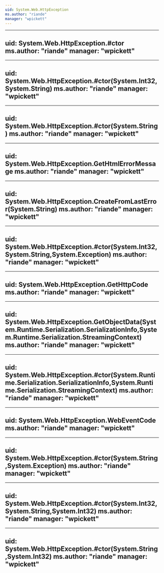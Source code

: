 ```yaml
---
uid: System.Web.HttpException
ms.author: "riande"
manager: "wpickett"
---
```


---
uid: System.Web.HttpException.#ctor
ms.author: "riande"
manager: "wpickett"
---

---
uid: System.Web.HttpException.#ctor(System.Int32,System.String)
ms.author: "riande"
manager: "wpickett"
---

---
uid: System.Web.HttpException.#ctor(System.String)
ms.author: "riande"
manager: "wpickett"
---

---
uid: System.Web.HttpException.GetHtmlErrorMessage
ms.author: "riande"
manager: "wpickett"
---

---
uid: System.Web.HttpException.CreateFromLastError(System.String)
ms.author: "riande"
manager: "wpickett"
---

---
uid: System.Web.HttpException.#ctor(System.Int32,System.String,System.Exception)
ms.author: "riande"
manager: "wpickett"
---

---
uid: System.Web.HttpException.GetHttpCode
ms.author: "riande"
manager: "wpickett"
---

---
uid: System.Web.HttpException.GetObjectData(System.Runtime.Serialization.SerializationInfo,System.Runtime.Serialization.StreamingContext)
ms.author: "riande"
manager: "wpickett"
---

---
uid: System.Web.HttpException.#ctor(System.Runtime.Serialization.SerializationInfo,System.Runtime.Serialization.StreamingContext)
ms.author: "riande"
manager: "wpickett"
---

---
uid: System.Web.HttpException.WebEventCode
ms.author: "riande"
manager: "wpickett"
---

---
uid: System.Web.HttpException.#ctor(System.String,System.Exception)
ms.author: "riande"
manager: "wpickett"
---

---
uid: System.Web.HttpException.#ctor(System.Int32,System.String,System.Int32)
ms.author: "riande"
manager: "wpickett"
---

---
uid: System.Web.HttpException.#ctor(System.String,System.Int32)
ms.author: "riande"
manager: "wpickett"
---
